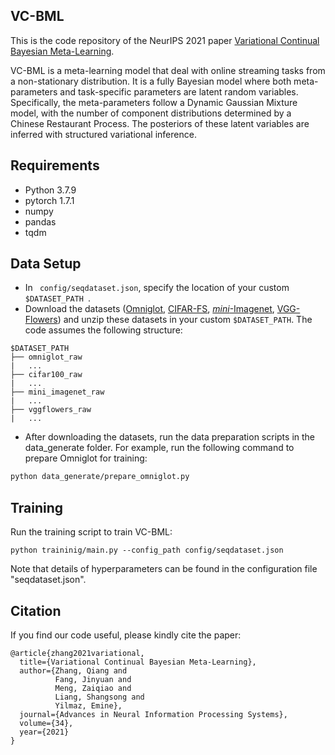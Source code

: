 ## VC-BML

This is the code repository of the NeurIPS 2021 paper [Variational Continual Bayesian Meta-Learning](https://openreview.net/forum?id=VH2og5jlrzm). 

VC-BML is a meta-learning model that deal with online streaming tasks from a non-stationary distribution. It is a fully Bayesian model where both meta-parameters and task-specific parameters are latent random variables. Specifically, the meta-parameters follow a Dynamic Gaussian Mixture model, with the number of component distributions determined by a Chinese Restaurant Process. The posteriors of these latent variables are inferred with structured variational inference. 



## Requirements 

+ Python 3.7.9
+ pytorch 1.7.1 
+ numpy 
+ pandas
+ tqdm



## Data Setup

+ In ``` config/seqdataset.json```, specify the location of your custom ```$DATASET_PATH ```. 
+ Download the datasets ([Omniglot](https://github.com/brendenlake/omniglot/tree/master/python), [CIFAR-FS](https://github.com/bertinetto/r2d2), [*mini*-Imagenet](https://github.com/renmengye/few-shot-ssl-public), [VGG-Flowers](https://www.robots.ox.ac.uk/~vgg/data/flowers/102/index.html)) and unzip these datasets in your custom ```$DATASET_PATH```. The code assumes the following structure:

```
$DATASET_PATH
├── omniglot_raw
|   ...
├── cifar100_raw
|   ...
├── mini_imagenet_raw 
|   ...
├── vggflowers_raw 
|   ...
```



+ After downloading the datasets, run the data preparation scripts in the data_generate folder. For example, run the following command to prepare Omniglot for training:

```bash
python data_generate/prepare_omniglot.py
```



## Training

Run the training script to train VC-BML:

```
python traininig/main.py --config_path config/seqdataset.json
```

Note that details of hyperparameters can be found in the configuration file "seqdataset.json".  



## Citation

If you find our code useful, please kindly cite the paper:

```
@article{zhang2021variational,
  title={Variational Continual Bayesian Meta-Learning},
  author={Zhang, Qiang and 
  		  Fang, Jinyuan and 
  		  Meng, Zaiqiao and 
  		  Liang, Shangsong and 
  		  Yilmaz, Emine},
  journal={Advances in Neural Information Processing Systems},
  volume={34},
  year={2021}
}
```

